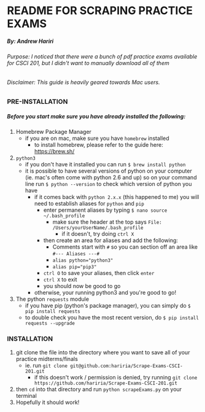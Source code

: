 # README FOR SCRAPING PRACTICE EXAMS
##### By: Andrew Hariri
###### Purpose: I noticed that there were a bunch of pdf practice exams available for CSCI 201, but I didn't want to manually download all of them
###### Disclaimer: This guide is heavily geared towards Mac users.

### PRE-INSTALLATION

##### Before you start make sure you have already installed the following:
1.  Homebrew Package Manager
    *   if you are on mac, make sure you have `homebrew` installed
        *   to install homebrew, please refer to the guide here: <https://brew.sh/>
2.  `python3`
    *   if you don't have it installed you can run `$ brew install python`
    *   it is possible to have several versions of python on your computer (ie. mac's often come with python 2.6 and up) so on your command line run `$ python --version` to check which version of python you have
        *   if it comes back with `python 2.x.x` (this happened to me) you will need to establish aliases for `python` and `pip`
            *   enter permanent aliases by typing `$ nano source ~/.bash_profile`
                *   make sure the header at the top says `File: /Users/yourUserName/.bash_profile`
                    *   if it doesn't, try doing `ctrl X`
            *   then create an area for aliases and add the following:
                *   Comments start with `#` so you can section off an area like `#--- Aliases ---#`
                *   `alias python="python3"`
                *   `alias pip="pip3"`
            *   `ctrl O` to save your aliases, then click `enter`
            *   `ctrl X` to exit
            *   you should now be good to go
        *   otherwise, your running python3 and you're good to go!
3.  The python `requests` module
    *   if you have pip (python's package manager), you can simply do `$ pip install requests`
    *   to double check you have the most recent version, do `$ pip install requests --upgrade`

### INSTALLATION
1.  git clone the file into the directory where you want to save all of your practice midterms/finals
    - ie. run `git clone git@github.com:hariria/Scrape-Exams-CSCI-201.git`
        - if this doesn't work / permission is denied, try running `git clone https://github.com/hariria/Scrape-Exams-CSCI-201.git`
2.  then `cd` into that directory and run `python scrapeExams.py` on your terminal
3.  Hopefully it should work!
